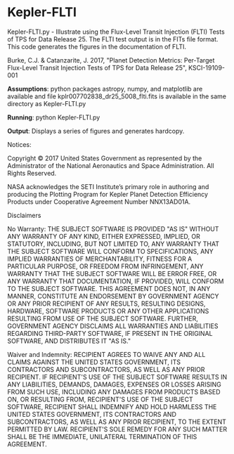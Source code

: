 # Kepler-FLTI
Kepler-FLTI.py - Illustrate using the Flux-Level Transit Injection (FLTI) Tests of TPS for Data Release 25.  The FLTI test output is in the FITs file format.  This code generates the figures in the documentation of FLTI.
    
Burke, C.J. & Catanzarite, J. 2017, "Planet Detection Metrics: Per-Target Flux-Level Transit Injection Tests of TPS for Data Release 25", KSCI-19109-001
       
**Assumptions**: python packages astropy, numpy, and matplotlib are available and file kplr007702838_dr25_5008_flti.fits is available in the same directory as Kepler-FLTI.py
      
**Running**: python Kepler-FLTI.py
    
**Output**: Displays a series of figures and generates hardcopy.

Notices:

Copyright © 2017 United States Government as represented by the Administrator of the National Aeronautics and Space Administration.  All Rights Reserved.

NASA acknowledges the SETI Institute’s primary role in authoring and producing the Plotting Program for Kepler Planet Detection Efficiency Products under Cooperative Agreement Number NNX13AD01A.


Disclaimers

No Warranty: THE SUBJECT SOFTWARE IS PROVIDED "AS IS" WITHOUT ANY WARRANTY OF ANY KIND, EITHER EXPRESSED, IMPLIED, OR STATUTORY, INCLUDING, BUT NOT LIMITED TO, ANY WARRANTY THAT THE SUBJECT SOFTWARE WILL CONFORM TO SPECIFICATIONS, ANY IMPLIED WARRANTIES OF MERCHANTABILITY, FITNESS FOR A PARTICULAR PURPOSE, OR FREEDOM FROM INFRINGEMENT, ANY WARRANTY THAT THE SUBJECT SOFTWARE WILL BE ERROR FREE, OR ANY WARRANTY THAT DOCUMENTATION, IF PROVIDED, WILL CONFORM TO THE SUBJECT SOFTWARE. THIS AGREEMENT DOES NOT, IN ANY MANNER, CONSTITUTE AN ENDORSEMENT BY GOVERNMENT AGENCY OR ANY PRIOR RECIPIENT OF ANY RESULTS, RESULTING DESIGNS, HARDWARE, SOFTWARE PRODUCTS OR ANY OTHER APPLICATIONS RESULTING FROM USE OF THE SUBJECT SOFTWARE.  FURTHER, GOVERNMENT AGENCY DISCLAIMS ALL WARRANTIES AND LIABILITIES REGARDING THIRD-PARTY SOFTWARE, IF PRESENT IN THE ORIGINAL SOFTWARE, AND DISTRIBUTES IT "AS IS."

Waiver and Indemnity:  RECIPIENT AGREES TO WAIVE ANY AND ALL CLAIMS AGAINST THE UNITED STATES GOVERNMENT, ITS CONTRACTORS AND SUBCONTRACTORS, AS WELL AS ANY PRIOR RECIPIENT.  IF RECIPIENT'S USE OF THE SUBJECT SOFTWARE RESULTS IN ANY LIABILITIES, DEMANDS, DAMAGES, EXPENSES OR LOSSES ARISING FROM SUCH USE, INCLUDING ANY DAMAGES FROM PRODUCTS BASED ON, OR RESULTING FROM, RECIPIENT'S USE OF THE SUBJECT SOFTWARE, RECIPIENT SHALL INDEMNIFY AND HOLD HARMLESS THE UNITED STATES GOVERNMENT, ITS CONTRACTORS AND SUBCONTRACTORS, AS WELL AS ANY PRIOR RECIPIENT, TO THE EXTENT PERMITTED BY LAW.  RECIPIENT'S SOLE REMEDY FOR ANY SUCH MATTER SHALL BE THE IMMEDIATE, UNILATERAL TERMINATION OF THIS AGREEMENT.
